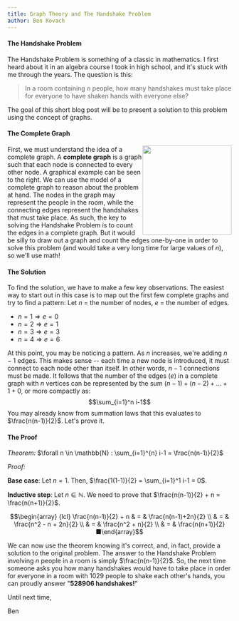 ```yaml
---
title: Graph Theory and The Handshake Problem
author: Ben Kovach
---
```


#### The Handshake Problem

The Handshake Problem is something of a classic in mathematics. I first
heard about it in an algebra course I took in high school, and it's
stuck with me through the years. The question is this:

> In a room containing $n$ people, how many handshakes must take place
> for everyone to have shaken hands with everyone else?

The goal of this short blog post will be to present a solution to this
problem using the concept of graphs.

#### The Complete Graph


<img src="http://upload.wikimedia.org/wikipedia/commons/thumb/9/9e/Complete_graph_K7.svg/611px-Complete_graph_K7.svg.png" style="float:right; height:200px; width:200px"></img>

First, we must understand the idea of a complete graph. A **complete
graph** is a graph such that each node is connected to every other
node. A graphical example can be seen to the right. We can use the model
of a complete graph to reason about the problem at hand. The nodes in
the graph may represent the people in the room, while the connecting
edges represent the handshakes that must take place. As such, the key to
solving the Handshake Problem is to count the edges in a complete graph.
But it would be silly to draw out a graph and count the edges one-by-one
in order to solve this problem (and would take a very long time for
large values of $n$), so we'll use math!

#### The Solution

To find the solution, we have to make a few key observations. The
easiest way to start out in this case is to map out the first few
complete graphs and try to find a pattern: Let $n$ = the number of
nodes, $e$ = the number of edges.

-   $n = 1 \Rightarrow e = 0$
-   $n = 2 \Rightarrow e = 1$
-   $n = 3 \Rightarrow e = 3$
-   $n = 4 \Rightarrow e = 6$

At this point, you may be noticing a pattern. As $n$ increases, we're
adding $n -1$ edges. This makes sense -- each time a new node is
introduced, it must connect to each node other than itself. In other
words, $n-1$ connections must be made. It follows that the number of the
edges ($e$) in a complete graph with $n$ vertices can be represented by
the sum $(n-1) + (n-2) + \dots + 1 + 0$, or more compactly as:
$$\sum_{i=1}^n i-1$$ You may already know from summation laws that
this evaluates to $\frac{n(n-1)}{2}$. Let's prove it.

#### The Proof

*Theorem:* $\forall n \in \mathbb{N} : \sum_{i=1}^{n} i-1 =
\frac{n(n-1)}{2}$ 

*Proof:* 

**Base case**: Let $n = 1$. Then,
$\frac{1(1-1)}{2} = \sum_{i=1}^1 i-1 = 0$. 

**Inductive step**: Let
$n \in \mathbb{N}$. We need to prove that $\frac{n(n-1)}{2} + n =
\frac{n(n+1)}{2}$. 

$$\begin{array} {lcl} \frac{n(n-1)}{2} + n & = &
\frac{n(n-1)+2n}{2} \\ & = & \frac{n^2 - n + 2n}{2} \\ & = &
\frac{n^2 + n}{2} \\ & = & \frac{n(n+1)}{2}■\end{array}$$ 

We can
now use the theorem knowing it's correct, and, in fact, provide a
solution to the original problem. The answer to the Handshake Problem
involving $n$ people in a room is simply $\frac{n(n-1)}{2}$. So, the
next time someone asks you how many handshakes would have to take place
in order for everyone in a room with 1029 people to shake each other's
hands, you can proudly answer "**528906 handshakes!**" 

Until next time,  

Ben